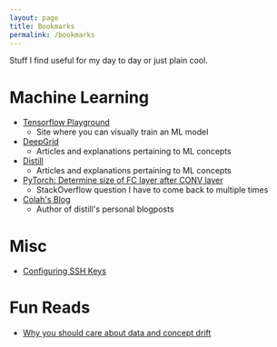 ```yaml
---
layout: page
title: Bookmarks
permalink: /bookmarks
---
```

Stuff I find useful for my day to day or just plain cool. 
# Machine Learning
- [Tensorflow Playground](http://playground.tensorflow.org/#activation=tanh&batchSize=10&dataset=circle&regDataset=reg-plane&learningRate=0.03&regularizationRate=0&noise=0&networkShape=4,2&seed=0.04626&showTestData=false&discretize=false&percTrainData=50&x=true&y=true&xTimesY=false&xSquared=false&ySquared=false&cosX=false&sinX=false&cosY=false&sinY=false&collectStats=false&problem=classification&initZero=false&hideText=false)
    - Site where you can visually train an ML model
- [DeepGrid](https://jefkine.com/)
    - Articles and explanations pertaining to ML concepts
- [Distill](https://distill.pub/)
    - Articles and explanations pertaining to ML concepts
- [PyTorch: Determine size of FC layer after CONV layer](https://datascience.stackexchange.com/questions/40906/determining-size-of-fc-layer-after-conv-layer-in-pytorch)
    - StackOverflow question I have to come back to multiple times
- [Colah's Blog](https://colah.github.io/)
    - Author of distill's personal blogposts


# Misc
- [Configuring SSH Keys](https://code.visualstudio.com/docs/remote/troubleshooting)


# Fun Reads
- [Why you should care about data and concept drift](https://towardsdatascience.com/machine-learning-in-production-why-you-should-care-about-data-and-concept-drift-d96d0bc907fb)